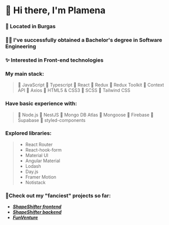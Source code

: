 # 👋 Hi there, I'm Plamena

### 🌊 Located in Burgas

### :woman_student: I've successfully obtained a Bachelor's degree in Software Engineering

### :sparkles: Interested in Front-end technologies

### My main stack:
>  🔸 JavaScript
>  🔸 Typescript
>  🔸 React
>  🔸 Redux
>  🔸 Redux Toolkit 
>  🔸 Context API
>  🔸 Axios
>  🔸 HTML5 & CSS3
>  🔸 SCSS
>  🔸 Tailwind CSS


### Have basic experience with:
> 🔹 Node.js
> 🔹 NestJS
> 🔹 Mongo DB Atlas
> 🔹 Mongoose
> 🔹 Firebase
> 🔹 Supabase
> 🔹 styled-components


###  Explored libraries:
> - React Router
> - React-hook-form
> - Material UI
> - Angular Material
> - Lodash
> - Day.js
> - Framer Motion
> - Notistack



### 🌱Check out my "fanciest" projects so far:
- ***[ShapeShifter frontend](https://github.com/Plamena37/shape-shifter-frontend)***
- ***[ShapeShifter backend](https://github.com/Plamena37/shape-shifter-backend)***
- ***[FunVenture](https://github.com/Plamena37/Funventure)***



